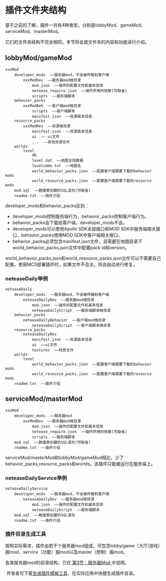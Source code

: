 # 插件文件夹结构

基于之前的了解，插件一共有4种类型，分别是lobbyMod、gameMod、serviceMod、masterMod。

它们的文件夹结构不完全相同，本节将会就文件夹的内容和功能进行介绍。

## lobbyMod/gameMod

```
xxxMod
	developer_mods  ——服务器mod，不会被传输到客户端
		xxxModDev  ——服务器mod根目录
	    	mod.json  ——插件的配置文件和基本信息
	    	netease_require.json  ——插件所用的依赖(可缺省)
			scripts  ——服务端脚本
	behavior_packs
		xxxModBeh  ——客户端mod根目录
			scripts  ——客户端脚本
			manifest.json  ——资源版本信息
	resource_packs
		xxxModRes  ——资源根目录
			manifest.json  ——资源版本信息
			ui  —— ui文件
			...  ——其他资源文件
	worlds
		level
			db
			level.dat  ——地图全局数据
			levelname.txt  ——地图名
			world_behavior_packs.json  ——配置客户端需要下载的behavior mods
			world_resource_packs.json  ——配置客户端需要下载的resource mods
	mod.sql  ——数据表创建的SQL语句(可缺省)
	readme.txt  ——插件介绍
```

developer_mods和behavior_packs区别：

- developer_mods控制服务端行为，behavior_packs控制客户端行为。
- behavior_packs会下载给客户端，developer_mods不会。
- developer_mods可以使用Apollo SDK全部接口和MOD SDK中服务端相关接口，behavior_packs使用MOD SDK中客户端相关接口。
- behavior_packs必须包含manifest.json文件，且需要在地图目录下world_behavior_packs.json文件中配置pack id和version。

world_behavior_packs.json和world_resource_packs.json文件可以不需要自己配置，使用MCS部署插件时，如果文件不合法，将会自动进行修复。

### neteaseDaily举例

```
neteaseDaily
	developer_mods  ——服务器mod，不会被传输到客户端
		neteaseDailyDev  ——服务器mod根目录
	    	mod.json  ——插件的配置文件和基本信息
			neteaseDailyScript  ——服务端脚本根目录
	behavior_packs
		neteaseDailyBehavior  ——客户端mod根目录
			neteaseDailyScript  ——客户端脚本根目录
	resource_packs
		neteaseDailyRes
			manifest.json  ——资源版本信息
			ui  ——ui文件
			textures  ——材质文件
	worlds
		level
			world_behavior_packs.json  ——配置客户端需要下载的behavior mods
			world_resource_packs.json  ——配置客户端需要下载的resource mods
	readme.txt  ——插件介绍
```



## serviceMod/masterMod

```
xxxMod
	developer_mods  ——服务器mod
		xxxModDev  ——服务器mod根目录
	    	mod.json  ——插件的配置文件和基本信息
	    	netease_require.json  ——插件所用的依赖(可缺省)
			scripts  ——服务端脚本
	mod.sql  ——数据表创建的SQL语句(可缺省)
	readme.txt  ——插件介绍
```

serviceMod/masterMod和lobbyMod/gameMod相比，少了behavior_packs,resource_packs和worlds。该插件只能被运行在服务端上。

### neteaseDailyService举例

```
neteaseDailyService
	developer_mods  ——服务器mod，不会被传输到客户端
		neteaseDailyDev  ——服务器mod根目录
	    	mod.json  ——插件的配置文件和基本信息
			neteaseDailyScript  ——服务端脚本
	mod.sql  ——数据表创建的SQL语句
	readme.txt  ——插件介绍
```



### 插件目录生成工具

​		按照实际需求，插件由若干个服务器mod组成，可包含lobby/game（大厅/游戏）服mod、service（功能）服mod以及master（控制）服mod。

​		各类服务器mod的目录结构，已在<a href="../../../../mcguide/27-网络游戏/课程2：Apollo基础知识/第3节：服务器Mod.html" rel="noopenner"> 第3节：服务器Mod </a>中说明。

​		开发者可下载[生成插件模板工具](https://g79.gdl.netease.com/template.zip)，在实际应用中快捷生成插件目录。

